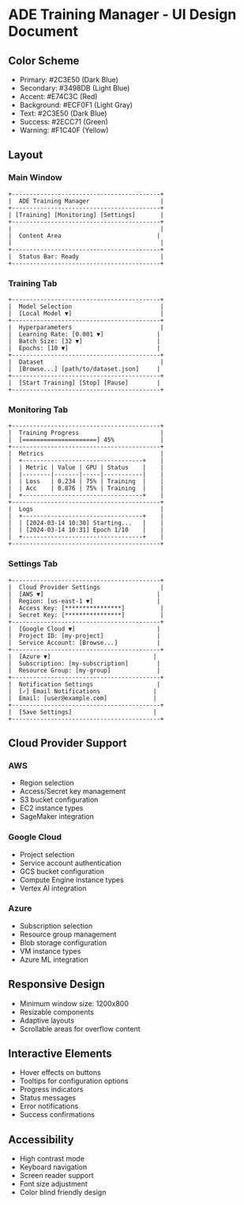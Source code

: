 # ADE Training Manager - UI Design Document

## Color Scheme
- Primary: #2C3E50 (Dark Blue)
- Secondary: #3498DB (Light Blue)
- Accent: #E74C3C (Red)
- Background: #ECF0F1 (Light Gray)
- Text: #2C3E50 (Dark Blue)
- Success: #2ECC71 (Green)
- Warning: #F1C40F (Yellow)

## Layout

### Main Window
```
+------------------------------------------+
|  ADE Training Manager                    |
+------------------------------------------+
| [Training] [Monitoring] [Settings]       |
+------------------------------------------+
|                                          |
|  Content Area                           |
|                                          |
+------------------------------------------+
|  Status Bar: Ready                       |
+------------------------------------------+
```

### Training Tab
```
+------------------------------------------+
|  Model Selection                         |
|  [Local Model ▼]                         |
+------------------------------------------+
|  Hyperparameters                         |
|  Learning Rate: [0.001 ▼]               |
|  Batch Size: [32 ▼]                     |
|  Epochs: [10 ▼]                         |
+------------------------------------------+
|  Dataset                                 |
|  [Browse...] [path/to/dataset.json]     |
+------------------------------------------+
|  [Start Training] [Stop] [Pause]        |
+------------------------------------------+
```

### Monitoring Tab
```
+------------------------------------------+
|  Training Progress                       |
|  [=====================] 45%             |
+------------------------------------------+
|  Metrics                                 |
|  +----------------------------------+    |
|  | Metric | Value | GPU | Status    |    |
|  |--------|-------|-----|-----------|    |
|  | Loss   | 0.234 | 75% | Training  |    |
|  | Acc    | 0.876 | 75% | Training  |    |
|  +----------------------------------+    |
+------------------------------------------+
|  Logs                                    |
|  +----------------------------------+    |
|  | [2024-03-14 10:30] Starting...   |    |
|  | [2024-03-14 10:31] Epoch 1/10    |    |
|  +----------------------------------+    |
+------------------------------------------+
```

### Settings Tab
```
+------------------------------------------+
|  Cloud Provider Settings                 |
|  [AWS ▼]                                |
|  Region: [us-east-1 ▼]                  |
|  Access Key: [****************]          |
|  Secret Key: [****************]          |
+------------------------------------------+
|  [Google Cloud ▼]                       |
|  Project ID: [my-project]               |
|  Service Account: [Browse...]           |
+------------------------------------------+
|  [Azure ▼]                             |
|  Subscription: [my-subscription]        |
|  Resource Group: [my-group]             |
+------------------------------------------+
|  Notification Settings                  |
|  [✓] Email Notifications               |
|  Email: [user@example.com]             |
+------------------------------------------+
|  [Save Settings]                       |
+------------------------------------------+
```

## Cloud Provider Support

### AWS
- Region selection
- Access/Secret key management
- S3 bucket configuration
- EC2 instance types
- SageMaker integration

### Google Cloud
- Project selection
- Service account authentication
- GCS bucket configuration
- Compute Engine instance types
- Vertex AI integration

### Azure
- Subscription selection
- Resource group management
- Blob storage configuration
- VM instance types
- Azure ML integration

## Responsive Design
- Minimum window size: 1200x800
- Resizable components
- Adaptive layouts
- Scrollable areas for overflow content

## Interactive Elements
- Hover effects on buttons
- Tooltips for configuration options
- Progress indicators
- Status messages
- Error notifications
- Success confirmations

## Accessibility
- High contrast mode
- Keyboard navigation
- Screen reader support
- Font size adjustment
- Color blind friendly design 